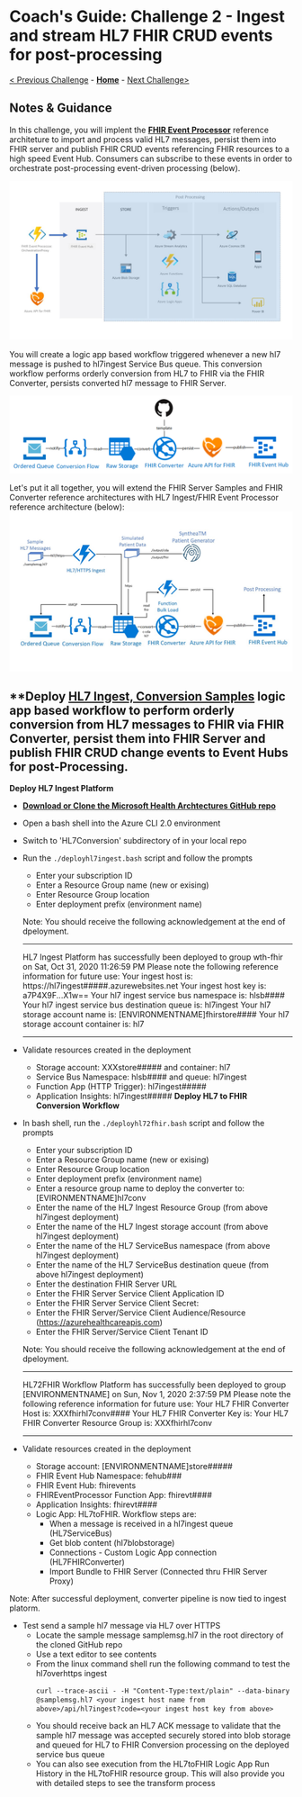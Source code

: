 # Coach's Guide: Challenge 2 - Ingest and stream HL7 FHIR CRUD events for post-processing

[< Previous Challenge](./Solution01.md) - **[Home](./readme.md)** - [Next Challenge>](./Solution03.md)

## Notes & Guidance
In this challenge, you will implent the **[FHIR Event Processor](https://github.com/microsoft/health-architectures/tree/master/FHIR/FHIREventProcessor)** reference architeture to import and process valid HL7 messages, persist them into FHIR server and publish FHIR CRUD events referencing FHIR resources to a high speed Event Hub.  Consumers can subscribe to these events in order to orchestrate post-processing event-driven processing (below). 

![FHIR CRUD Post Processing Sample](../images/fhir-serverless-streaming.jpg)

You will create a logic app based workflow triggered whenever a new hl7 message is pushed to hl7ingest Service Bus queue. This conversion workflow performs orderly conversion from HL7 to FHIR via the FHIR Converter, persists converted hl7 message to FHIR Server.

![HL7 to FHIR Conversion](../images/hl72fhirconversion.png)

Let's put it all together, you will extend the FHIR Server Samples and FHIR Converter reference architectures with HL7 Ingest/FHIR Event Processor reference architecture (below):
![HL7 ingest, conversion and bulk load](../images/fhir-hl7-ingest-conversion-bulkload-samples-architecture.jpg)

**Deploy **[HL7 Ingest, Conversion Samples](https://github.com/microsoft/health-architectures/tree/master/HL7Conversion#hl7tofhir-conversion)** logic app based workflow to perform orderly conversion from HL7 messages to FHIR via FHIR Converter, persist them into FHIR Server and publish FHIR CRUD change events to Event Hubs for post-Processing.
- 
**Deploy HL7 Ingest Platform**
- **[Download or Clone the Microsoft Health Archtectures GitHub repo](https://github.com/microsoft/health-architectures)**
- Open a bash shell into the Azure CLI 2.0 environment
- Switch to 'HL7Conversion' subdirectory of in your local repo
- Run the `./deployhl7ingest.bash` script and follow the prompts
    - Enter your subscription ID
    - Enter a Resource Group name (new or exising)
    - Enter Resource Group location
    - Enter deployment prefix (environment name)

    Note: You should receive the following acknowledgement at the end of dpeloyment.
    *****************************************************************************
    HL7 Ingest Platform has successfully been deployed to group wth-fhir on Sat, Oct 31, 2020 11:26:59 PM
    Please note the following reference information for future use:
    Your ingest host is: https://hl7ingest#####.azurewebsites.net
    Your ingest host key is: a7P4X9F...X1w==
    Your hl7 ingest service bus namespace is: hlsb####
    Your hl7 ingest service bus destination queue is: hl7ingest
    Your hl7 storage account name is: [ENVIRONMENTNAME]fhirstore####
    Your hl7 storage account container is: hl7
    *****************************************************************************

- Validate resources created in the deployment
    - Storage account: XXXstore##### and container: hl7
    - Service Bus Namespace: hlsb#### and queue: hl7ingest
    - Function App (HTTP Trigger): hl7ingest#####
    - Application Insights: hl7ingest#####
**Deploy HL7 to FHIR Conversion Workflow**
- In bash shell, run the `./deployhl72fhir.bash` script and follow the prompts
    - Enter your subscription ID
    - Enter a Resource Group name (new or exising)
    - Enter Resource Group location
    - Enter deployment prefix (environment name)
    - Enter a resource group name to deploy the converter to: [EVIRONMENTNAME]hl7conv
    - Enter the name of the HL7 Ingest Resource Group (from above hl7ingest deployment)
    - Enter the name of the HL7 Ingest storage account (from above hl7ingest deployment)
    - Enter the name of the HL7 ServiceBus namespace (from above hl7ingest deployment)
    - Enter the name of the HL7 ServiceBus destination queue (from above hl7ingest deployment)
    - Enter the destination FHIR Server URL
    - Enter the FHIR Server Service Client Application ID
    - Enter the FHIR Server Service Client Secret:
    - Enter the FHIR Server/Service Client Audience/Resource (https://azurehealthcareapis.com)
    - Enter the FHIR Server/Service Client Tenant ID

    Note: You should receive the following acknowledgement at the end of dpeloyment.
    *****************************************************************************
    HL72FHIR Workflow Platform has successfully been deployed to group [ENVIRONMENTNAME] on Sun, Nov  1, 2020  2:37:59 PM
    Please note the following reference information for future use:
    Your HL7 FHIR Converter Host is: XXXfhirhl7conv####
    Your HL7 FHIR Converter Key is:
    Your HL7 FHIR Converter Resource Group is: XXXfhirhl7conv
    *****************************************************************************
- Validate resources created in the deployment
    - Storage account: [ENVIRONMENTNAME]store#####
    - FHIR Event Hub Namespace: fehub###
    - FHIR Event Hub: fhirevents
    - FHIREventProcessor Function App: fhirevt####
    - Application Insights: fhirevt####
    - Logic App: HL7toFHIR.  Workflow steps are:
        - When a message is received in a hl7ingest queue (HL7ServiceBus)
        - Get blob content (hl7blobstorage)
        - Connections - Custom Logic App connection (HL7FHIRConverter)
        - Import Bundle to FHIR Server (Connected thru FHIR Server Proxy)
    
Note: After successful deployment, converter pipeline is now tied to ingest platorm.

- Test send a sample hl7 message via HL7 over HTTPS
    - Locate the sample message samplemsg.hl7 in the root directory of the cloned GitHub repo
    - Use a text editor to see contents
    - From the linux command shell run the following command to test the hl7overhttps ingest
        ```
        curl --trace-ascii - -H "Content-Type:text/plain" --data-binary @samplemsg.hl7 <your ingest host name from above>/api/hl7ingest?code=<your ingest host key from above>
        ```
    - You should receive back an HL7 ACK message to validate that the sample hl7 message was accepted securely stored into blob storage and queued for HL7 to FHIR Conversion processing on the deployed service bus queue
    - You can also see execution from the HL7toFHIR Logic App Run History in the HL7toFHIR resource group. This will also provide you with detailed steps to see the transform process


